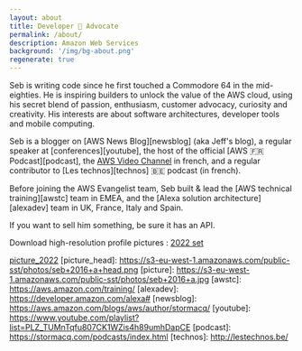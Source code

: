 ```yaml
---
layout: about
title: Developer 🥑 Advocate
permalink: /about/
description: Amazon Web Services
background: '/img/bg-about.png'
regenerate: true
---
```


Seb is writing code since he first touched a Commodore 64 in the mid-eighties. He is inspiring builders to unlock the value of the AWS cloud, using his secret blend of passion, enthusiasm, customer advocacy, curiosity and creativity. His interests are about software architectures, developer tools and mobile computing.

Seb is a blogger on [AWS News Blog][newsblog] (aka Jeff's blog), a regular speaker at [conferences][youtube], the host of the official [AWS 🇫🇷 Podcast][podcast], the [AWS Video Channel](https://youtube.com/sebsto) in french, and a regular contributor to [Les technos][technos] 🇧🇪 podcast (in french).

Before joining the AWS Evangelist team, Seb built & lead the [AWS technical training][awstc] team in EMEA, and the [Alexa solution architecture][alexadev] team in UK, France, Italy and Spain.

If you want to sell him something, be sure it has an API.

Download high-resolution profile pictures : [2022 set](picture_2022)

[picture_2022](https://download.stormacq.com/seb/2022.zip)
[picture_head]: https://s3-eu-west-1.amazonaws.com/public-sst/photos/seb+2016+a+head.png
[picture]: https://s3-eu-west-1.amazonaws.com/public-sst/photos/seb+2016+a.jpg
[awstc]: https://aws.amazon.com/training/ 
[alexadev]: https://developer.amazon.com/alexa#
[newsblog]: https://aws.amazon.com/blogs/aws/author/stormacq/
[youtube]: https://www.youtube.com/playlist?list=PLZ_TUMnTqfu807CK1WZis4h89umhDapCE
[podcast]: https://stormacq.com/podcasts/index.html
[technos]: http://lestechnos.be/